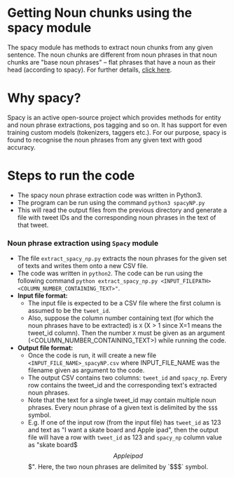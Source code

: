# Getting Noun chunks using the spacy module

The spacy module has methods to extract noun chunks from any given sentence. The noun chunks are different from noun phrases in that noun chunks are "base noun phrases" – flat phrases that have a noun as their head (according to spacy). For further details, [click here](https://spacy.io/usage/linguistic-features#noun-chunks).

# Why spacy?
Spacy is an active open-source project which provides methods for entity and noun phrase extractions, pos tagging and so on. It has support for even training custom models (tokenizers, taggers etc.). For our purpose, spacy is found to recognise the noun phrases from any given text with good accuracy.

# Steps to run the code
- The spacy noun phrase extraction code was written in Python3.
- The program can be run using the command ```python3 spacyNP.py```
- This will read the output files from the previous directory and generate a file with tweet IDs and the corresponding noun phrases in the text of that tweet.

### Noun phrase extraction using `Spacy` module
* The file `extract_spacy_np.py` extracts the noun phrases for the given set of texts and writes them onto a new CSV file.
* The code was written in `python2`. The code can be run using the following command `python extract_spacy_np.py <INPUT_FILEPATH> <COLUMN_NUMBER_CONTAINING_TEXT>"`.
* **Input file format:**
    *  The input file is expected to be a CSV file where the first column is assumed to be the `tweet_id`.
    *  Also, suppose the column number containing text (for which the noun phrases have to be extracted) is `X` (X > 1 since X=1 means the tweet_id column). Then the number `X` must be given as an argument (<COLUMN_NUMBER_CONTAINING_TEXT>) while running the code.
* **Output file format:**
    * Once the code is run, it will create a new file `<INPUT_FILE_NAME>_spacyNP.csv` where INPUT_FILE_NAME was the filename given as argument to the code.
    * The output CSV contains two columns: `tweet_id` and `spacy_np`. Every row contains the tweet_id and the corresponding text's extracted noun phrases.
    * Note that the text for a single tweet_id may contain multiple noun phrases. Every noun phrase of a given text is delimited by the `$$$` symbol.
    * E.g. If one of the input row (from the input file) has `tweet_id` as 123 and text as "I want a skate board and Apple ipad", then the output file will have a row with `tweet_id` as 123 and `spacy_np` column value as "skate board$$$Apple ipad$$$". Here, the two noun phrases are delimited by `$$$` symbol.
